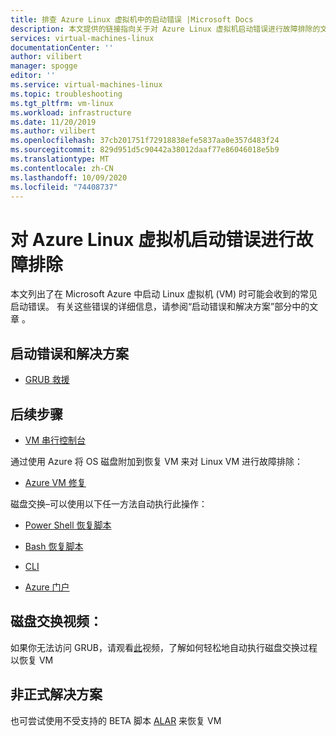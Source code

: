 ```yaml
---
title: 排查 Azure Linux 虚拟机中的启动错误 |Microsoft Docs
description: 本文提供的链接指向关于对 Azure Linux 虚拟机启动错误进行故障排除的文章。
services: virtual-machines-linux
documentationCenter: ''
author: vilibert
manager: spogge
editor: ''
ms.service: virtual-machines-linux
ms.topic: troubleshooting
ms.tgt_pltfrm: vm-linux
ms.workload: infrastructure
ms.date: 11/20/2019
ms.author: vilibert
ms.openlocfilehash: 37cb201751f72918838efe5837aa0e357d483f24
ms.sourcegitcommit: 829d951d5c90442a38012daaf77e86046018e5b9
ms.translationtype: MT
ms.contentlocale: zh-CN
ms.lasthandoff: 10/09/2020
ms.locfileid: "74408737"
---
```

# <a name="troubleshoot-azure-linux-virtual-machines-boot-errors"></a>对 Azure Linux 虚拟机启动错误进行故障排除

本文列出了在 Microsoft Azure 中启动 Linux 虚拟机 (VM) 时可能会收到的常见启动错误。 有关这些错误的详细信息，请参阅“启动错误和解决方案”部分中的文章  。

## <a name="boot-errors-and-solutions"></a>启动错误和解决方案

* [GRUB 救援](troubleshoot-vm-boot-error.md)

## <a name="next-steps"></a>后续步骤

- [VM 串行控制台](serial-console-linux.md)

通过使用 Azure 将 OS 磁盘附加到恢复 VM 来对 Linux VM 进行故障排除：

- [Azure VM 修复](repair-linux-vm-using-azure-virtual-machine-repair-commands.md)

 磁盘交换–可以使用以下任一方法自动执行此操作：
- [Power Shell 恢复脚本](https://github.com/Azure/azure-support-scripts/tree/master/VMRecovery/ResourceManager)
- [Bash 恢复脚本](https://github.com/sribs/azure-support-scripts)

- [CLI](troubleshoot-recovery-disks-linux.md)
- [Azure 门户](troubleshoot-recovery-disks-portal-linux.md)


## <a name="disk-swap-video"></a>磁盘交换视频：

如果你无法访问 GRUB，请观看[此](https://youtu.be/m5t0GZ5oGAc)视频，了解如何轻松地自动执行磁盘交换过程以恢复 VM

## <a name="unofficial-solution"></a>非正式解决方案

也可尝试使用不受支持的 BETA 脚本 [ALAR](https://github.com/malachma/azure-auto-recover) 来恢复 VM